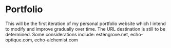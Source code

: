 # Portfolio
This will be the first iteration of my personal portfolio website which I intend to modify and improve gradually over time. The URL destination is still to be determined. Some considerations include: estengrove.net, echo-optique.com, echo-alchemist.com
